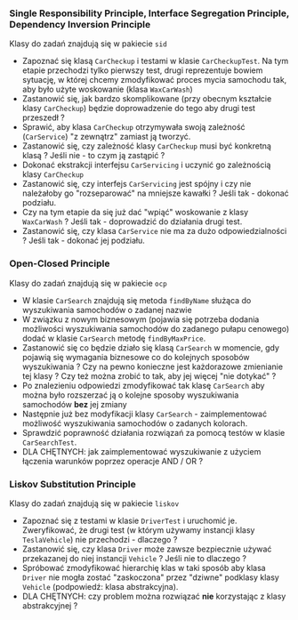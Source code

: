 ### Single Responsibility Principle, Interface Segregation Principle,  Dependency Inversion Principle

Klasy do zadań znajdują się w pakiecie `sid`

* Zapoznać się klasą `CarCheckup` i testami w klasie `CarCheckupTest`. Na tym etapie przechodzi tylko pierwszy test, drugi reprezentuje bowiem sytuację, w której chcemy zmodyfikować proces mycia samochodu tak, aby było użyte woskowanie (klasa `WaxCarWash`)
* Zastanowić się, jak bardzo skomplikowane (przy obecnym kształcie klasy `CarCheckup`) będzie doprowadzenie do tego aby drugi test przeszedł ?
* Sprawić, aby klasa `CarCheckup` otrzymywała swoją zależność (`CarService`) "z zewnątrz" zamiast ją tworzyć.
* Zastanowić się, czy zależność klasy `CarCheckup` musi być konkretną klasą ? Jeśli nie - to czym ją zastąpić ? 
* Dokonać ekstrakcji interfejsu `CarServicing` i uczynić go zależnością klasy `CarCheckup`
* Zastanowić się, czy interfejs `CarServicing` jest spójny i czy nie należałoby go "rozseparować" na mniejsze kawałki ? Jeśli tak - dokonać podziału.
* Czy na tym etapie da się już dać "wpiąć" woskowanie z klasy `WaxCarWash` ? Jeśli tak - doprowadzić do działania drugi test.
* Zastanowić się, czy klasa `CarService` nie ma za dużo odpowiedzialności ? Jeśli tak - dokonać jej podziału.

### Open-Closed Principle

Klasy do zadań znajdują się w pakiecie `ocp`

* W klasie `CarSearch` znajdują się metoda `findByName` służąca do wyszukiwania samochodów o zadanej nazwie
* W związku z nowym biznesowym (pojawia się potrzeba dodania możliwości wyszukiwania samochodów do zadanego pułapu cenowego) dodać w klasie `CarSearch` metodę `findByMaxPrice`. 
* Zastanowić się co będzie działo się klasą `CarSearch` w momencie, gdy pojawią się wymagania biznesowe co do kolejnych sposobów wyszukiwania ? Czy na pewno konieczne jest każdorazowe zmienianie tej klasy ? Czy też można zrobić to tak, aby jej więcej "nie dotykać" ?
* Po znalezieniu odpowiedzi zmodyfikować tak klasę `CarSearch` aby można było rozszerzać ją o kolejne sposoby wyszukiwania samochodów **bez** jej zmiany 
* Następnie już bez modyfikacji klasy `CarSearch` - zaimplementować możliwość wyszukiwania samochodów o zadanych kolorach.
* Sprawdzić poprawność działania rozwiązań za pomocą testów w klasie `CarSearchTest`.
* DLA CHĘTNYCH: jak zaimplementować wyszukiwanie z użyciem łączenia warunków poprzez operacje AND / OR ?

### Liskov Substitution Principle

Klasy do zadań znajdują się w pakiecie `liskov`

* Zapoznać się z testami w klasie `DriverTest` i uruchomić je. Zweryfikować, że drugi test (w którym używamy instancji klasy `TeslaVehicle`) nie przechodzi - dlaczego ?  
* Zastanowić się, czy klasa `Driver` może zawsze bezpiecznie używać przekazanej do niej instancji `Vehicle` ? Jeśli nie to dlaczego ?
* Spróbować zmodyfikować hierarchię klas w taki sposób aby klasa `Driver` nie mogła zostać "zaskoczona" przez "dziwne" podklasy klasy `Vehicle` (podpowiedź: klasa abstrakcyjna).
* DLA CHĘTNYCH: czy problem można rozwiązać **nie** korzystając z klasy abstrakcyjnej ?  